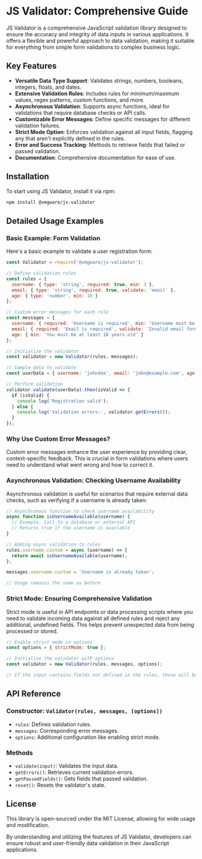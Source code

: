 # JS Validator: Comprehensive Guide

JS Validator is a comprehensive JavaScript validation library designed to ensure the accuracy and integrity of data inputs in various applications. It offers a flexible and powerful approach to data validation, making it suitable for everything from simple form validations to complex business logic.

## Key Features

- **Versatile Data Type Support**: Validates strings, numbers, booleans, integers, floats, and dates.
- **Extensive Validation Rules**: Includes rules for minimum/maximum values, regex patterns, custom functions, and more.
- **Asynchronous Validation**: Supports async functions, ideal for validations that require database checks or API calls.
- **Customizable Error Messages**: Define specific messages for different validation failures.
- **Strict Mode Option**: Enforces validation against all input fields, flagging any that aren't explicitly defined in the rules.
- **Error and Success Tracking**: Methods to retrieve fields that failed or passed validation.
- **Documentation**: Comprehensive documentation for ease of use.

## Installation

To start using JS Validator, install it via npm:

```bash
npm install @vmgware/js-validator
```

## Detailed Usage Examples

### Basic Example: Form Validation

Here's a basic example to validate a user registration form:

```javascript
const Validator = require('@vmgware/js-validator');

// Define validation rules
const rules = {
  username: { type: 'string', required: true, min: 3 },
  email: { type: 'string', required: true, validate: 'email' },
  age: { type: 'number', min: 18 }
};

// Custom error messages for each rule
const messages = {
  username: { required: 'Username is required', min: 'Username must be at least 3 characters' },
  email: { required: 'Email is required', validate: 'Invalid email format' },
  age: { min: 'You must be at least 18 years old' }
};

// Initialize the validator
const validator = new Validator(rules, messages);

// Sample data to validate
const userData = { username: 'johndoe', email: 'john@example.com', age: 20 };

// Perform validation
validator.validate(userData).then(isValid => {
  if (isValid) {
    console.log('Registration valid');
  } else {
    console.log('Validation errors:', validator.getErrors());
  }
});
```

### Why Use Custom Error Messages?

Custom error messages enhance the user experience by providing clear, context-specific feedback. This is crucial in form validations where users need to understand what went wrong and how to correct it.

### Asynchronous Validation: Checking Username Availability

Asynchronous validation is useful for scenarios that require external data checks, such as verifying if a username is already taken:

```javascript
// Asynchronous function to check username availability
async function isUsernameAvailable(username) {
  // Example: Call to a database or external API
  // Returns true if the username is available
}

// Adding async validation to rules
rules.username.custom = async (username) => {
  return await isUsernameAvailable(username);
};

messages.username.custom = 'Username is already taken';

// Usage remains the same as before
```

### Strict Mode: Ensuring Comprehensive Validation

Strict mode is useful in API endpoints or data processing scripts where you need to validate incoming data against all defined rules and reject any additional, undefined fields. This helps prevent unexpected data from being processed or stored.

```javascript
// Enable strict mode in options
const options = { strictMode: true };

// Initialize the validator with options
const validator = new Validator(rules, messages, options);

// If the input contains fields not defined in the rules, those will be flagged as errors
```

## API Reference

### Constructor: `Validator(rules, messages, [options])`

- `rules`: Defines validation rules.
- `messages`: Corresponding error messages.
- `options`: Additional configuration like enabling strict mode.

### Methods

- `validate(input)`: Validates the input data.
- `getErrors()`: Retrieves current validation errors.
- `getPassedFields()`: Gets fields that passed validation.
- `reset()`: Resets the validator's state.

## License

This library is open-sourced under the MIT License, allowing for wide usage and modification.

By understanding and utilizing the features of JS Validator, developers can ensure robust and user-friendly data validation in their JavaScript applications.
